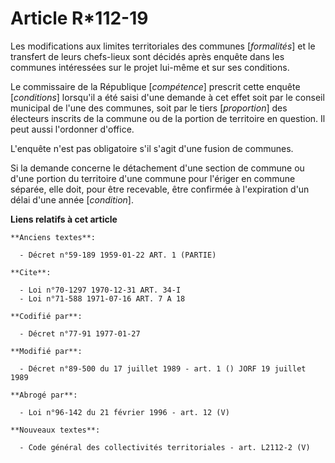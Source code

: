 # Article R*112-19

Les modifications aux limites territoriales des communes [*formalités*] et le transfert de leurs chefs-lieux sont décidés
après enquête dans les communes intéressées sur le projet lui-même et sur ses conditions.

Le commissaire de la République [*compétence*] prescrit cette enquête [*conditions*] lorsqu'il a été saisi d'une demande à
cet effet soit par le conseil municipal de l'une des communes, soit par le tiers [*proportion*] des électeurs inscrits de la
commune ou de la portion de territoire en question. Il peut aussi l'ordonner d'office.

L'enquête n'est pas obligatoire s'il s'agit d'une fusion de communes.

Si la demande concerne le détachement d'une section de commune ou d'une portion du territoire d'une commune pour l'ériger en
commune séparée, elle doit, pour être recevable, être confirmée à l'expiration d'un délai d'une année [*condition*].

**Liens relatifs à cet article**

	**Anciens textes**:

	  - Décret n°59-189 1959-01-22 ART. 1 (PARTIE)

	**Cite**:

	  - Loi n°70-1297 1970-12-31 ART. 34-I
	  - Loi n°71-588 1971-07-16 ART. 7 A 18

	**Codifié par**:

	  - Décret n°77-91 1977-01-27

	**Modifié par**:

	  - Décret n°89-500 du 17 juillet 1989 - art. 1 () JORF 19 juillet 1989

	**Abrogé par**:

	  - Loi n°96-142 du 21 février 1996 - art. 12 (V)

	**Nouveaux textes**:

	  - Code général des collectivités territoriales - art. L2112-2 (V)
